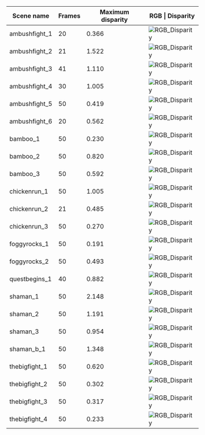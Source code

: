 | Scene name    | Frames | Maximum disparity | RGB \| Disparity                                            |
|---------------|--------|-------------------|-------------------------------------------------------------|
| ambushfight_1 | 20     | 0.366             | ![RGB_Disparity](../images/scenes/ambushfight_1/rgb_gt-min.gif) |
| ambushfight_2 | 21     | 1.522             | ![RGB_Disparity](../images/scenes/ambushfight_2/rgb_gt-min.gif) |
| ambushfight_3 | 41     | 1.110             | ![RGB_Disparity](../images/scenes/ambushfight_3/rgb_gt-min.gif) |
| ambushfight_4 | 30     | 1.005             | ![RGB_Disparity](../images/scenes/ambushfight_4/rgb_gt-min.gif) |
| ambushfight_5 | 50     | 0.419             | ![RGB_Disparity](../images/scenes/ambushfight_5/rgb_gt-min.gif) |
| ambushfight_6 | 20     | 0.562             | ![RGB_Disparity](../images/scenes/ambushfight_6/rgb_gt-min.gif) |
| bamboo_1      | 50     | 0.230             | ![RGB_Disparity](../images/scenes/bamboo_1/rgb_gt-min.gif)      |
| bamboo_2      | 50     | 0.820             | ![RGB_Disparity](../images/scenes/bamboo_2/rgb_gt-min.gif)      |
| bamboo_3      | 50     | 0.592             | ![RGB_Disparity](../images/scenes/bamboo_3/rgb_gt-min.gif)      |
| chickenrun_1  | 50     | 1.005             | ![RGB_Disparity](../images/scenes/chickenrun_1/rgb_gt-min.gif)  |
| chickenrun_2  | 21     | 0.485             | ![RGB_Disparity](../images/scenes/chickenrun_2/rgb_gt-min.gif)  |
| chickenrun_3  | 50     | 0.270             | ![RGB_Disparity](../images/scenes/chickenrun_3/rgb_gt-min.gif)  |
| foggyrocks_1  | 50     | 0.191             | ![RGB_Disparity](../images/scenes/foggyrocks_1/rgb_gt-min.gif)  |
| foggyrocks_2  | 50     | 0.493             | ![RGB_Disparity](../images/scenes/foggyrocks_2/rgb_gt-min.gif)  |
| questbegins_1 | 40     | 0.882             | ![RGB_Disparity](../images/scenes/questbegins_1/rgb_gt-min.gif) |
| shaman_1      | 50     | 2.148             | ![RGB_Disparity](../images/scenes/shaman_1/rgb_gt-min.gif)      |
| shaman_2      | 50     | 1.191             | ![RGB_Disparity](../images/scenes/shaman_2/rgb_gt-min.gif)      |
| shaman_3      | 50     | 0.954             | ![RGB_Disparity](../images/scenes/shaman_3/rgb_gt-min.gif)      |
| shaman_b_1    | 50     | 1.348             | ![RGB_Disparity](../images/scenes/shaman_b_1/rgb_gt-min.gif)    |
| thebigfight_1 | 50     | 0.620             | ![RGB_Disparity](../images/scenes/thebigfight_1/rgb_gt-min.gif) |
| thebigfight_2 | 50     | 0.302             | ![RGB_Disparity](../images/scenes/thebigfight_2/rgb_gt-min.gif) |
| thebigfight_3 | 50     | 0.317             | ![RGB_Disparity](../images/scenes/thebigfight_3/rgb_gt-min.gif) |
| thebigfight_4 | 50     | 0.233             | ![RGB_Disparity](../images/scenes/thebigfight_4/rgb_gt-min.gif) |
